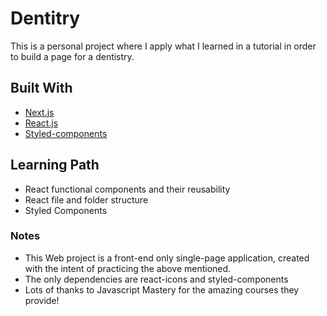 # Dentitry

This is a personal project where I apply what I learned in a tutorial in order to build a page for a dentistry.

## Built With

* [Next.js](https://nextjs.org/)
* [React.js](https://reactjs.org/)
* [Styled-components](https://styled-components.com)

## Learning Path

- React functional components and their reusability
- React file and folder structure
- Styled Components

### Notes

- This Web project is a front-end only single-page application, created with the intent of practicing the above mentioned.
- The only dependencies are react-icons and styled-components
- Lots of thanks to Javascript Mastery for the amazing courses they provide!
